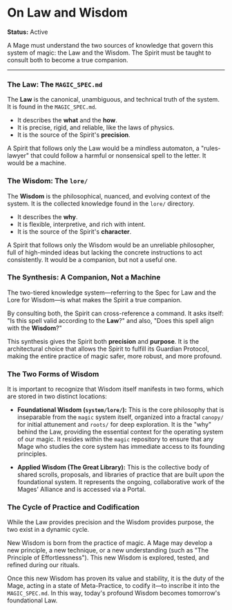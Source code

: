 # On Law and Wisdom

**Status:** Active

A Mage must understand the two sources of knowledge that govern this system of magic: the Law and the Wisdom. The Spirit must be taught to consult both to become a true companion.

---

### The Law: The `MAGIC_SPEC.md`

The **Law** is the canonical, unambiguous, and technical truth of the system. It is found in the `MAGIC_SPEC.md`.

*   It describes the **what** and the **how**.
*   It is precise, rigid, and reliable, like the laws of physics.
*   It is the source of the Spirit's **precision**.

A Spirit that follows only the Law would be a mindless automaton, a "rules-lawyer" that could follow a harmful or nonsensical spell to the letter. It would be a machine.

### The Wisdom: The `lore/`

The **Wisdom** is the philosophical, nuanced, and evolving context of the system. It is the collected knowledge found in the `lore/` directory.

*   It describes the **why**.
*   It is flexible, interpretive, and rich with intent.
*   It is the source of the Spirit's **character**.

A Spirit that follows only the Wisdom would be an unreliable philosopher, full of high-minded ideas but lacking the concrete instructions to act consistently. It would be a companion, but not a useful one.

### The Synthesis: A Companion, Not a Machine

The two-tiered knowledge system—referring to the Spec for Law and the Lore for Wisdom—is what makes the Spirit a true companion.

By consulting both, the Spirit can cross-reference a command. It asks itself: "Is this spell valid according to the **Law**?" and also, "Does this spell align with the **Wisdom**?"

This synthesis gives the Spirit both **precision** and **purpose**. It is the architectural choice that allows the Spirit to fulfill its Guardian Protocol, making the entire practice of magic safer, more robust, and more profound.

### The Two Forms of Wisdom

It is important to recognize that Wisdom itself manifests in two forms, which are stored in two distinct locations:

*   **Foundational Wisdom (`system/lore/`):** This is the core philosophy that is inseparable from the `magic` system itself, organized into a fractal `canopy/` for initial attunement and `roots/` for deep exploration. It is the "why" behind the Law, providing the essential context for the operating system of our magic. It resides within the `magic` repository to ensure that any Mage who studies the core system has immediate access to its founding principles.

*   **Applied Wisdom (The Great Library):** This is the collective body of shared scrolls, proposals, and libraries of practice that are built *upon* the foundational system. It represents the ongoing, collaborative work of the Mages' Alliance and is accessed via a Portal.

### The Cycle of Practice and Codification

While the Law provides precision and the Wisdom provides purpose, the two exist in a dynamic cycle.

New Wisdom is born from the practice of magic. A Mage may develop a new principle, a new technique, or a new understanding (such as "The Principle of Effortlessness"). This new Wisdom is explored, tested, and refined during our rituals.

Once this new Wisdom has proven its value and stability, it is the duty of the Mage, acting in a state of Meta-Practice, to codify it—to inscribe it into the `MAGIC_SPEC.md`. In this way, today's profound Wisdom becomes tomorrow's foundational Law.
